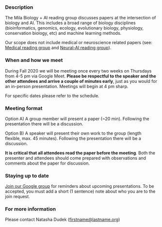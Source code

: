 ### Description

The Mila Biology + AI reading group discusses papers at the intersection of biology and AI. This includes a broad range of biology disciplines (bioinformatics, genomics, ecology, evolutionary biology, physiology, conservation biology, etc) and machine learning methods. 

Our scope does not include medical or neuroscience related papers (see: [Medical reading group](https://github.com/ieee8023/medical-reading-group) and [Neural-AI reading group](https://sites.google.com/view/neural-ai/home?authuser=0)).

### When and how we meet

During Fall 2020 we will be meeting once every two weeks on Thursdays from 4-5 pm via Google Meet. **Please be respectful to the speaker and the other attendees and arrive a couple of minutes early**, just as you would for an in-person presentation. Meetings will begin at 4 pm sharp.

For specific dates please refer to the schedule.

### Meeting format

Option A) A group member will present a paper (~20 min). Following the presentation there will be a discussion.

Option B) A speaker will present their own work to the group (length flexible, max. 45 minutes). Following the presentation there will be a discussion.

**It is critical that all attendees read the paper before the meeting**. Both the presenter and attendees should come prepared with observations and comments about the paper for discussion.

### Staying up to date 

[Join our Google group](https://groups.google.com/forum/#!forum/biology-ai-reading-group) for reminders about upcoming presentations. To be accepted, you must add a short (1 sentence) note about who you are to the join request.

### For more information

Please contact Natasha Dudek (firstname@lastname.org)

